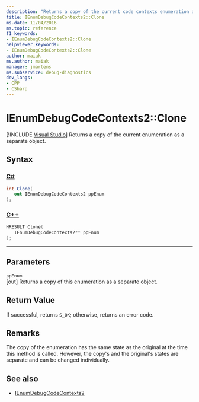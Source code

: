 ```yaml
---
description: "Returns a copy of the current code contexts enumeration as a separate object."
title: IEnumDebugCodeContexts2::Clone
ms.date: 11/04/2016
ms.topic: reference
f1_keywords:
- IEnumDebugCodeContexts2::Clone
helpviewer_keywords:
- IEnumDebugCodeContexts2::Clone
author: maiak
ms.author: maiak
manager: jmartens
ms.subservice: debug-diagnostics
dev_langs:
- CPP
- CSharp
---
```

# IEnumDebugCodeContexts2::Clone

 [!INCLUDE [Visual Studio](~/includes/applies-to-version/vs-windows-only.md)]
Returns a copy of the current enumeration as a separate object.

## Syntax

### [C#](#tab/csharp)
```csharp
int Clone(
   out IEnumDebugCodeContexts2 ppEnum
);
```
### [C++](#tab/cpp)
```cpp
HRESULT Clone(
   IEnumDebugCodeContexts2** ppEnum
);
```
---

## Parameters
`ppEnum`\
[out] Returns a copy of this enumeration as a separate object.

## Return Value
 If successful, returns `S_OK`; otherwise, returns an error code.

## Remarks
 The copy of the enumeration has the same state as the original at the time this method is called. However, the copy's and the original's states are separate and can be changed individually.

## See also
- [IEnumDebugCodeContexts2](../../../extensibility/debugger/reference/ienumdebugcodecontexts2.md)
